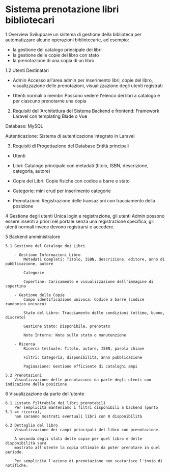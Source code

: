 # Sistema prenotazione libri bibliotecari

1 Overview
Sviluppare un sistema di gestione della biblioteca per automatizzare alcune operazioni bibliotecarie,
ad esempio:
- la gestione del catalogo principale dei libri
- la gestione delle copie del libro con stato
- la prenotazione di una copia di un libro

1.2 Utenti Destinatari
- Admin
Accesso all'area admin per inserimento libri, copie del libro, visualizzazione delle prenotazioni, visualizzazione degli utenti registrati

- Utenti normali o membri
Possono vedere l'elenco dei libri a catalogo e per ciascuno prenotarne una copia

2. Requisiti dell'Architettura del Sistema
Backend e frontend: Framework Laravel con templating Blade o Vue

Database: MySQL

Autenticazione: Sistema di autenticazione integrato in Laravel

3. Requisiti di Progettazione del Database
Entità principali

- Utenti

- Libri: Catalogo principale con metadati (titolo, ISBN, descrizione, categoria, autore)

- Copie dei Libri: Copie fisiche con codice a barre e stato

- Categorie: mini crud per inserimento categorie

- Prenotazioni: Registrazione delle transazioni con tracciamento della posizione

4 Gestione degli utenti
Unica login e registrazione, gli utenti Admin possono essere inseriti a priori nel portale senza una 
registrazione specifica, gli utenti normali invece devono registrarsi e accedere.

5 Backend amministratore

	5.1 Gestione del Catalogo dei Libri

		- Gestione Informazioni Libro
			Metadati Completi: Titolo, ISBN, descrizione, editore, anno di pubblicazione, autore

			Categorie

			Copertine: Caricamento e visualizzazione dell'immagine di copertina

		- Gestione delle Copie
			Campo identificazione univoca: Codice a barre (codice randomico univoco)

			Stato del Libro: Tracciamento delle condizioni (ottimo, buono, discreto)

			Gestione Stato: Disponibile, prenotato

			Note Interne: Note sullo stato o manutenzione

		- Ricerca
			Ricerca testuale: Titolo, autore, ISBN, parola chiave

			Filtri: Categoria, disponibilità, anno pubblicazione

			Paginazione: Gestione efficiente di cataloghi ampi

	5.2 Prenotazioni
		Visualizzazione delle prenotazioni da parte degli utenti con indicazione della posizione.
		
6 	Visualizzazione da parte dell'utente

	6.1 Listato filtrabile dei libri prenotabili
		Per semplicità manteniamo i filtri disponibili a backend (punto 5.1 => ricerca),
		non saranno mostrati eventuali libri con 0 disponibilità
	
	6.2 Dettaglio del libro
		Visualizzazione dei campi principali del libro con prenotazione.
		
		A seconda degli stati delle copie per quel libro e delle disponibilità sarà
		mostrato all'utente la copia ottimale da poter prenotare in quel periodo.
		
		Per semplicità l'azione di prenotazione non scaturisce l'invio di notifiche.